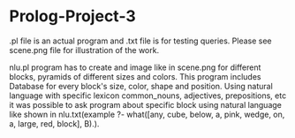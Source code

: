 # Prolog-Project-3
.pl file is an actual program and .txt file is for testing queries. Please see scene.png file for illustration of the work.

nlu.pl program has to create and image like in scene.png for different blocks, pyramids of different sizes and colors. This program includes Database for every block's
  size, color, shape and position. Using natural language with specific lexicon common_nouns, adjectives, prepositions, etc it was possible to ask program about specific block
  using natural language like shown in nlu.txt(example ?- what([any, cube, below, a, pink, wedge, on, a, large, red, block], B).).
